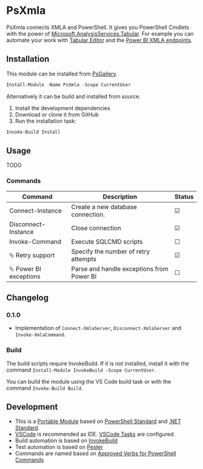 # PsXmla

PsXmla connects XMLA and PowerShell. It gives you PowerShell Cmdlets with the power of [Microsoft.AnalysisServices.Tabular](https://www.nuget.org/packages/Microsoft.AnalysisServices.Tabular/). For example you can automate your work with [Tabular Editor](https://github.com/TabularEditor/TabularEditor) and the [Power BI XMLA endpoints](https://docs.microsoft.com/en-us/power-bi/admin/service-premium-connect-tools).

## Installation

This module can be installed from [PsGallery](https://www.powershellgallery.com/packages/PsXmla).

```powershell
Install-Module -Name PsXmla -Scope CurrentUser
```

Alternatively it can be build and installed from source.

1. Install the development dependencies
2. Download or clone it from GitHub
3. Run the installation task:

```powershell
Invoke-Build Install
```

## Usage

TODO

### Commands

| Command                      | Description                               | Status  |
| ---------------------------- | ----------------------------------------- | ------- |
| Connect-Instance             | Create a new database connection.         | &#9745; |
| Disconnect-Instance          | Close connection                          | &#9745; |
| Invoke-Command               | Execute SQLCMD scripts                    | &#9744; |
| &#11185; Retry support       | Specify the number of retry attempts      | &#9745; |
| &#11185; Power BI exceptions | Parse and handle exceptions from Power BI | &#9744; |

## Changelog

### 0.1.0

- Implementation of `Connect-XmlaServer`, `Disconnect-XmlaServer` and `Invoke-XmlaCommand`.

### Build

The build scripts require InvokeBuild. If it is not installed, install it with the command `Install-Module InvokeBuild -Scope CurrentUser`.

You can build the module using the VS Code build task or with the command `Invoke-Build Build`.

## Development

- This is a [Portable Module](https://docs.microsoft.com/de-de/powershell/scripting/dev-cross-plat/writing-portable-modules?view=powershell-7) based on [PowerShell Standard](https://github.com/powershell/powershellstandard) and [.NET Standard](https://docs.microsoft.com/en-us/dotnet/standard/net-standard).
- [VSCode](https://code.visualstudio.com) is recommended as IDE. [VSCode Tasks](https://code.visualstudio.com/docs/editor/tasks) are configured.
- Build automation is based on [InvokeBuild](https://github.com/nightroman/Invoke-Build)
- Test automation is based on [Pester](https://pester.dev)
- Commands are named based on [Approved Verbs for PowerShell Commands](https://docs.microsoft.com/de-de/powershell/scripting/developer/cmdlet/approved-verbs-for-windows-powershell-commands)
